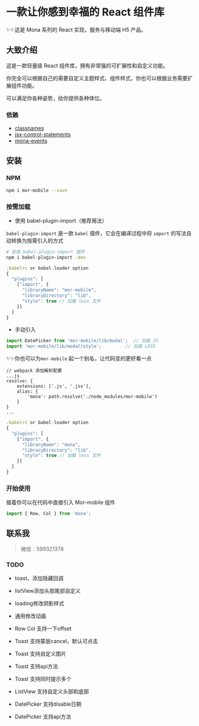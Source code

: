 # 一款让你感到幸福的 React 组件库

✨✨这是 Mona 系列的 React 实现，服务与移动端 H5 产品。

## 大致介绍

这是一款轻量级 React 组件库，拥有非常强的可扩展性和自定义功能。

你完全可以根据自己的需要自定义主题样式、组件样式，你也可以根据业务需要扩展组件功能。

可以满足你各种姿势，给你提供各种体位。


### 依赖

- [classnames](https://www.npmjs.com/package/classnames)
- [jsx-control-statements](https://www.npmjs.com/package/jsx-control-statements)
- [mona-events](https://www.npmjs.com/package/mona-events)

## 安装

### NPM

```bash
npm i mor-mobile --save
```

### 按需加载

- 使用 babel-plugin-import（推荐用法）

`babel-plugin-import` 是一款 `babel` 插件，它会在编译过程中将 `import` 的写法自动转换为按需引入的方式

```bash
# 安装 babel-plugin-import 插件
npm i babel-plugin-import -dev
```

```js
.babelrc or babel-loader option
{
  "plugins": [
    ["import", {
      "libraryName": "mor-mobile",
      "libraryDirectory": "lib",
      "style": true // 加载 less 文件
    }]
  ]
}
```

- 手动引入

```js
import DatePicker from 'mor-mobile/lib/modal';  // 加载 JS
import 'mor-mobile/lib/modal/style';         // 加载 LESS
```

✨✨你也可以为`mor-mobile` 起一个别名，让代码变的更好看一点

```
// webpack 添加解析配置
...js
resolve: {
	extensions: ['.js', '.jsx'],
	alias: {
		'mona': path.resolve('./node_modules/mor-mobile')
	}
}
...
```

```js
.babelrc or babel-loader option
{
  "plugins": [
    ["import", {
      "libraryName": "mona",
      "libraryDirectory": "lib",
      "style": true // 加载 less 文件
    }]
  ]
}
```



### 开始使用
接着你可以在代码中直接引入 Mor-mobile 组件

```js
import { Row, Col } from 'mona';
```


## 联系我
> 微信：599321378


### TODO

* toast，添加隐藏回调
* listView添加头部尾部自定义
* loading修改阴影样式
* 通用修改动画

* Row Col 支持一下offset

* Toast 支持蒙层cancel，默认可点击
* Toast 支持自定义图片
* Toast 支持api方法
* Toast 支持同时提示多个

* ListView 支持自定义头部和底部

* DatePicker 支持disable日期
* DatePicker 支持api方法

